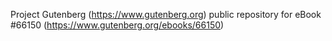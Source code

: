 Project Gutenberg (https://www.gutenberg.org) public repository for
eBook #66150 (https://www.gutenberg.org/ebooks/66150)
